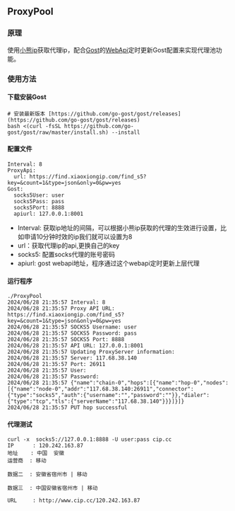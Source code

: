 ## ProxyPool

### 原理

使用[小熊ip](https://www.xiaoxiongip.com/)获取代理ip，配合[Gost](https://github.com/go-gost/gost)的[WebApi](https://gost.run/tutorials/api/overview/)定时更新Gost配置来实现代理池功能。


### 使用方法

#### 下载安装Gost

```
# 安装最新版本 [https://github.com/go-gost/gost/releases](https://github.com/go-gost/gost/releases)
bash <(curl -fsSL https://github.com/go-gost/gost/raw/master/install.sh) --install
```

#### 配置文件
```
Interval: 8
ProxyApi:
  url: https://find.xiaoxiongip.com/find_s5?key=&count=1&type=json&only=0&pw=yes
Gost:
  socks5User: user
  socks5Pass: pass
  socks5Port: 8888
  apiurl: 127.0.0.1:8001
```

- Interval: 获取ip地址的间隔，可以根据小熊ip获取的代理的生效进行设置，比如申请10分钟时效的ip我们就可以设置为8
- url：获取代理ip的api,更换自己的key
- socks5: 配置socks代理的账号密码
- apiurl: gost webapi地址，程序通过这个webapi定时更新上层代理

#### 运行程序

```
./ProxyPool 
2024/06/28 21:35:57 Interval: 8
2024/06/28 21:35:57 Proxy API URL: https://find.xiaoxiongip.com/find_s5?key=&count=1&type=json&only=0&pw=yes
2024/06/28 21:35:57 SOCKS5 Username: user
2024/06/28 21:35:57 SOCKS5 Password: pass
2024/06/28 21:35:57 SOCKS5 Port: 8888
2024/06/28 21:35:57 API URL: 127.0.0.1:8001
2024/06/28 21:35:57 Updating ProxyServer information:
2024/06/28 21:35:57 Server: 117.68.38.140
2024/06/28 21:35:57 Port: 26911
2024/06/28 21:35:57 User: 
2024/06/28 21:35:57 Password: 
2024/06/28 21:35:57 {"name":"chain-0","hops":[{"name":"hop-0","nodes":[{"name":"node-0","addr":"117.68.38.140:26911","connector":{"type":"socks5","auth":{"username":"","password":""}},"dialer":{"type":"tcp","tls":{"serverName":"117.68.38.140"}}}]}]}
2024/06/28 21:35:57 PUT hop successful
```

#### 代理测试
```
curl -x  socks5://127.0.0.1:8888 -U user:pass cip.cc
IP      : 120.242.163.87
地址    : 中国  安徽  
运营商  : 移动

数据二  : 安徽省宿州市 | 移动

数据三  : 中国安徽省宿州市 | 移动

URL     : http://www.cip.cc/120.242.163.87

```
